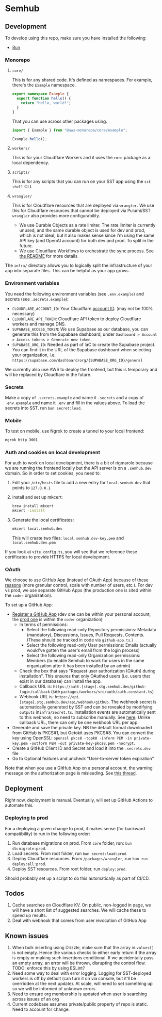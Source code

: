 # Semhub

## Development

To develop using this repo, make sure you have installed the following:

- [Bun](https://bun.sh/docs/installation)

### Monorepo

1. `core/`

   This is for any shared code. It's defined as namespaces. For example, there's
   the `Example` namespace.

   ```ts
   export namespace Example {
     export function hello() {
       return "Hello, world!";
     }
   }
   ```

   That you can use across other packages using.

   ```ts
   import { Example } from "@aws-monorepo/core/example";

   Example.hello();
   ```

2. `workers/`

   This is for your Cloudflare Workers and it uses the `core` package as a local
   dependency.

3. `scripts/`

   This is for any scripts that you can run on your SST app using the
   `sst shell` CLI.

4. `wrangler/`

   This is for Cloudflare resources that are deployed via `wrangler`. We use this for Cloudflare resources that cannot be deployed via Pulumi/SST. `wrangler` also provides more configurability.

   - We use Durable Objects as a rate limiter. The rate limiter is currently unused, and the same durable object is used for dev and prod, which is not ideal, but it also makes sense since I'm using the same API key (and OpenAI account) for both dev and prod. To split in the future.
   - We use Cloudflare Workflows to orchestrate the sync process. See [the README](./packages/wrangler/README.md) for more details.

The `infra/` directory allows you to logically split the infrastructure of your app into separate files. This can be helpful as your app grows.

### Environment variables

You need the following environment variables (see `.env.example`) and secrets (see `.secrets.example`):

- `CLOUDFLARE_ACCOUNT_ID`: Your Cloudflare [account ID](https://developers.cloudflare.com/fundamentals/setup/find-account-and-zone-ids/). (may not be 100% necessary)
- `CLOUDFLARE_API_TOKEN`: Cloudflare API token to deploy Cloudflare workers and manage DNS.
- `SUPABASE_ACCESS_TOKEN`: We use Supabase as our database, you can generate this from the Supabase dashboard, under `Dashboard > Account > Access tokens > Generate new token`.
- `SUPABASE_ORG_ID`: Needed as part of IaC to create the Supabase project. You can find it in the URL of the Supabase dashboard when selecting your organization, i.e. `https://supabase.com/dashboard/org/{SUPABASE_ORG_ID}/general`

We currently also use AWS to deploy the frontend, but this is temporary and will be replaced by Cloudflare in the future.

### Secrets

Make a copy of `.secrets.example` and name it `.secrets` and a copy of `.env.example` and name it `.env` and fill in the values above. To load the secrets into SST, run `bun secret:load`.

### Mobile

To test on mobile, use Ngrok to create a tunnel to your local frontend:

```zsh
ngrok http 3001
```

### Auth and cookies on local development

For auth to work on local development, there is a bit of rigmarole because we are running the frontend locally but the API server is on a `.semhub.dev` domain. So in order to set cookies, you need to:

1. Edit your `/etc/hosts` file to add a new entry for `local.semhub.dev` that points to `127.0.0.1`
2. Install and set up mkcert:

   ```bash
   brew install mkcert
   mkcert -install
   ```

3. Generate the local certificates:

   ```bash
   mkcert local.semhub.dev
   ```

   This will create two files: `local.semhub.dev-key.pem` and `local.semhub.dev.pem`

If you look at `vite.config.ts`, you will see that we reference these certificates to provide HTTPS for local development.

### OAuth

We choose to use GitHub App (instead of OAuth App) because of [these reasons](https://docs.github.com/en/apps/oauth-apps/building-oauth-apps/differences-between-github-apps-and-oauth-apps) (more granular control, scale with number of users, etc.). For dev vs prod, we use separate GitHub Apps (the production one is sited within the `coder` organization).

To set up a GitHub App:

- [Register a GitHub App](https://docs.github.com/en/apps/creating-github-apps/registering-a-github-app/registering-a-github-app) (dev one can be within your personal account, the [prod one](https://github.com/organizations/coder/settings/apps/coder-semhub) is within the `coder` organization)
  - In terms of permissions:
    - Select the following read-only Repository permissions: Metadata (mandatory), Discussions, Issues, Pull Requests, Contents. (These should be tracked in code via `github-app.ts`.)
    - Select the following read-only User permissions: Emails (actually would've gotten the user's email from the login process)
    - Select the following read-only Organization permissions: Members (to enable Semhub to work for users in the same organization after it has been installed by an admin)
  - Check the box that says "Request user authorization (OAuth) during installation". This ensures that only OAuthed users (i.e. users that exist in our database) can install the app.
  - Callback URL is: `https://auth.[stage].stg.semhub.dev/github-login/callback` (see `packages/workers/src/auth/auth.constant.ts`)
  - Webhook URL is: `https://api.[stage].stg.semhub.dev/api/webhook/github`. The webhook secret is automatically generated by SST and can be revealed by modifying `outputs` in`infra/Secret.ts`. Installation events are automatically sent to this webhook, no need to subscribe manually. See [here](https://docs.github.com/en/webhooks/webhook-events-and-payloads#installation). Unlike callback URL, there can only be one webhook URL per app.
- Generate and save the private key. NB the default format downloaded from GitHub is PKCS#1, but Octokit uses PKCS#8. You can convert the key using OpenSSL: `openssl pkcs8 -topk8 -inform PEM -in private-key.pem -outform PEM -out private-key-pkcs8.pem -nocrypt`.
- Create a GitHub Client ID and Secret and load it into the `.secrets.dev` file
- Go to Optional features and uncheck "User-to-server token expiration"

Note that when you use a GitHub App on a personal account, the warning message on the authorization page is misleading. See [this thread](https://github.com/orgs/community/discussions/37117).

## Deployment

Right now, deployment is manual. Eventually, will set up GitHub Actions to automate this.

### Deploying to prod

For a deploying a given change to prod, it makes sense (for backward compatibility) to run in the following order:

1. Run database migrations on prod. From `core` folder, run: `bun db:migrate:prod`.
1. Load secrets. From root folder, run `bun secret:load:prod`.
1. Deploy Cloudflare resources. From `/packages/wrangler`, run `bun run deploy:all:prod`.
1. Deploy SST resources. From root folder, run `deploy:prod`.

Should probably set up a script to do this automatically as part of CI/CD.

## Todos

1. Cache searches on Cloudflare KV. On public, non-logged in page, we will have a short list of suggested searches. We will cache these to speed up results.
1. Deal with webhook that comes from user revocation of GitHub App

## Known issues

1. When bulk inserting using Drizzle, make sure that the array in `values()` is not empty. Hence the various checks to either early return if the array is empty or making such insertions conditional. If we accidentally pass an empty array, an error will be thrown, disrupting the control flow. TODO: enforce this by using ESLint?
1. Need some way to deal with error logging. Logging for SST-deployed workers is off by default (can turn it on via console, but it'll be overridden at the next update). At scale, will need to set something up so we will be informed of unknown errors.
1. Need to ensure org membership is updated when user is searching across issues of an org
1. Current codebase assumes private/public property of repo is static. Need to account for change.
